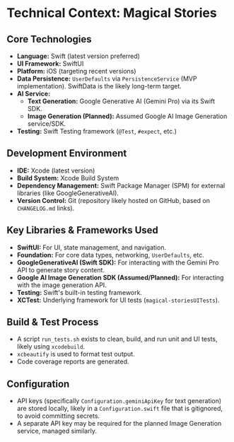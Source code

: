 # Technical Context: Magical Stories

## Core Technologies
-   **Language:** Swift (latest version preferred)
-   **UI Framework:** SwiftUI
-   **Platform:** iOS (targeting recent versions)
-   **Data Persistence:** `UserDefaults` via `PersistenceService` (MVP implementation). SwiftData is the likely long-term target.
-   **AI Service:**
    *   **Text Generation:** Google Generative AI (Gemini Pro) via its Swift SDK.
    *   **Image Generation (Planned):** Assumed Google AI Image Generation service/SDK.
-   **Testing:** Swift Testing framework (`@Test`, `#expect`, etc.)

## Development Environment
-   **IDE:** Xcode (latest version)
-   **Build System:** Xcode Build System
-   **Dependency Management:** Swift Package Manager (SPM) for external libraries (like GoogleGenerativeAI).
-   **Version Control:** Git (repository likely hosted on GitHub, based on `CHANGELOG.md` links).

## Key Libraries & Frameworks Used
-   **SwiftUI:** For UI, state management, and navigation.
-   **Foundation:** For core data types, networking, `UserDefaults`, etc.
-   **GoogleGenerativeAI (Swift SDK):** For interacting with the Gemini Pro API to generate story content.
-   **Google AI Image Generation SDK (Assumed/Planned):** For interacting with the image generation API.
-   **Testing:** Swift's built-in testing framework.
-   **XCTest:** Underlying framework for UI tests (`magical-storiesUITests`).

## Build & Test Process
-   A script `run_tests.sh` exists to clean, build, and run unit and UI tests, likely using `xcodebuild`.
-   `xcbeautify` is used to format test output.
-   Code coverage reports are generated.

## Configuration
-   API keys (specifically `Configuration.geminiApiKey` for text generation) are stored locally, likely in a `Configuration.swift` file that is gitignored, to avoid committing secrets.
-   A separate API key may be required for the planned Image Generation service, managed similarly.
